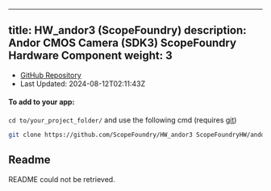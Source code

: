 
---
title: HW_andor3 (ScopeFoundry)
description: Andor CMOS Camera (SDK3) ScopeFoundry Hardware Component
weight: 3
---
- [GitHub Repository](https://github.com/ScopeFoundry/HW_andor3)
- Last Updated: 2024-08-12T02:11:43Z


#### To add to your app:

`cd to/your_project_folder/` and use the following cmd (requires [git](/docs/100_development-environment/20_git/))

```bash
git clone https://github.com/ScopeFoundry/HW_andor3 ScopeFoundryHW/andor3
```


## Readme
README could not be retrieved.
